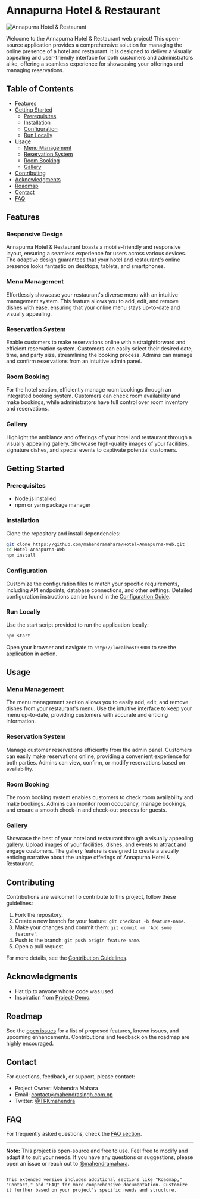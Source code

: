 # Annapurna Hotel & Restaurant

![Annapurna Hotel & Restaurant](Docs/main-project-img.png) 

Welcome to the Annapurna Hotel & Restaurant web project! This open-source application provides a comprehensive solution for managing the online presence of a hotel and restaurant. It is designed to deliver a visually appealing and user-friendly interface for both customers and administrators alike, offering a seamless experience for showcasing your offerings and managing reservations.

## Table of Contents

- [Features](#features)
- [Getting Started](#getting-started)
  - [Prerequisites](#prerequisites)
  - [Installation](#installation)
  - [Configuration](#configuration)
  - [Run Locally](#run-locally)
- [Usage](#usage)
  - [Menu Management](#menu-management)
  - [Reservation System](#reservation-system)
  - [Room Booking](#room-booking)
  - [Gallery](#gallery)
- [Contributing](#contributing)
- [Acknowledgments](#acknowledgments)
- [Roadmap](#roadmap)
- [Contact](#contact)
- [FAQ](#faq)

## Features

### Responsive Design

Annapurna Hotel & Restaurant boasts a mobile-friendly and responsive layout, ensuring a seamless experience for users across various devices. The adaptive design guarantees that your hotel and restaurant's online presence looks fantastic on desktops, tablets, and smartphones.

### Menu Management

Effortlessly showcase your restaurant's diverse menu with an intuitive management system. This feature allows you to add, edit, and remove dishes with ease, ensuring that your online menu stays up-to-date and visually appealing.

### Reservation System

Enable customers to make reservations online with a straightforward and efficient reservation system. Customers can easily select their desired date, time, and party size, streamlining the booking process. Admins can manage and confirm reservations from an intuitive admin panel.

### Room Booking

For the hotel section, efficiently manage room bookings through an integrated booking system. Customers can check room availability and make bookings, while administrators have full control over room inventory and reservations.

### Gallery

Highlight the ambiance and offerings of your hotel and restaurant through a visually appealing gallery. Showcase high-quality images of your facilities, signature dishes, and special events to captivate potential customers.

## Getting Started

### Prerequisites

- Node.js installed
- npm or yarn package manager

### Installation

Clone the repository and install dependencies:

```bash
git clone https://github.com/mahendramahara/Hotel-Annapurna-Web.git
cd Hotel-Annapurna-Web
npm install
```

### Configuration

Customize the configuration files to match your specific requirements, including API endpoints, database connections, and other settings. Detailed configuration instructions can be found in the [Configuration Guide](Docs/configuration-guide.md).

### Run Locally

Use the start script provided to run the application locally:

```bash
npm start
```

Open your browser and navigate to `http://localhost:3000` to see the application in action.

## Usage

### Menu Management

The menu management section allows you to easily add, edit, and remove dishes from your restaurant's menu. Use the intuitive interface to keep your menu up-to-date, providing customers with accurate and enticing information.

### Reservation System

Manage customer reservations efficiently from the admin panel. Customers can easily make reservations online, providing a convenient experience for both parties. Admins can view, confirm, or modify reservations based on availability.

### Room Booking

The room booking system enables customers to check room availability and make bookings. Admins can monitor room occupancy, manage bookings, and ensure a smooth check-in and check-out process for guests.

### Gallery

Showcase the best of your hotel and restaurant through a visually appealing gallery. Upload images of your facilities, dishes, and events to attract and engage customers. The gallery feature is designed to create a visually enticing narrative about the unique offerings of Annapurna Hotel & Restaurant.

## Contributing

Contributions are welcome! To contribute to this project, follow these guidelines:

1. Fork the repository.
2. Create a new branch for your feature: `git checkout -b feature-name`.
3. Make your changes and commit them: `git commit -m 'Add some feature'`.
4. Push to the branch: `git push origin feature-name`.
5. Open a pull request.

For more details, see the [Contribution Guidelines](CONTRIBUTING.md).

## Acknowledgments

- Hat tip to anyone whose code was used.
- Inspiration from [Project-Demo](Docs/Project-Demo.jpg).

## Roadmap

See the [open issues](https://annapurna-hotel.netlify.app/) for a list of proposed features, known issues, and upcoming enhancements. Contributions and feedback on the roadmap are highly encouraged.

## Contact

For questions, feedback, or support, please contact:

- Project Owner: Mahendra Mahara
- Email: contact@mahendrasingh.com.np
- Twitter: [@TRKmahendra](https://twitter.com/TRKmahendra)

## FAQ

For frequently asked questions, check the [FAQ section](Docs/FAQ.md).

---

**Note:** This project is open-source and free to use. Feel free to modify and adapt it to suit your needs. If you have any questions or suggestions, please open an issue or reach out to [@mahendramahara](https://github.com/mahendramahara).
```

This extended version includes additional sections like "Roadmap," "Contact," and "FAQ" for more comprehensive documentation. Customize it further based on your project's specific needs and structure.
